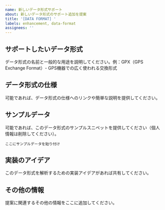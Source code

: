```yaml
---
name: 新しいデータ形式サポート
about: 新しいデータ形式のサポート追加を提案
title: '[DATA FORMAT] '
labels: enhancement, data-format
assignees: ''
---
```


## サポートしたいデータ形式
データ形式の名前と一般的な用途を説明してください。例：GPX（GPS Exchange Format）- GPS機器での広く使われる交換形式

## データ形式の仕様
可能であれば、データ形式の仕様へのリンクや簡単な説明を提供してください。

## サンプルデータ
可能であれば、このデータ形式のサンプルスニペットを提供してください（個人情報は削除してください）。

```
ここにサンプルデータを貼り付け
```

## 実装のアイデア
このデータ形式を解析するための実装アイデアがあれば共有してください。

## その他の情報
提案に関連するその他の情報をここに追加してください。
